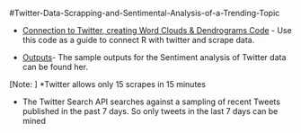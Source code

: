 #Twitter-Data-Scrapping-and-Sentimental-Analysis-of-a-Trending-Topic

* [Connection to Twitter, creating Word Clouds & Dendrograms Code](https://github.com/Surya-Murali/Twitter-Data-Scrapping-and-Sentimental-Analysis-of-a-Trending-Topic/blob/master/twitterDataScrappping.R) - Use this code as a guide to connect R with twitter and scrape data.

* [Outputs](https://github.com/Surya-Murali/Twitter-Data-Scrapping-and-Sentimental-Analysis-of-a-Trending-Topic/blob/master/twitterDataScrappping.R)- The sample outputs for the Sentiment analysis of Twitter data can be found her.

[Note: ] 
*Twitter allows only 15 scrapes in 15 minutes
* The Twitter Search API searches against a sampling of recent Tweets published in the past 7 days. So only tweets in the last 7 days can be mined

